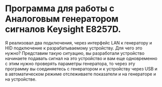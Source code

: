 # Программа для работы с Аналоговым генератором сигналов Keysight E8257D.
Я реализовал два подключения, через интерфейс LAN к генератору и HID подключение к разрабатываемому устройству. Для чего это нужно? Представим такую ситуацию, вы разработали устройство начинаете подавать сигнал на это устройство и вам еще одновременно с этим нужно проверять параметры генератора, то через эту программу вы соединяетесь с генератором и к устройству через USB и в автоматическом режиме отслеживаете показатели и на генераторе и на устройстве.
